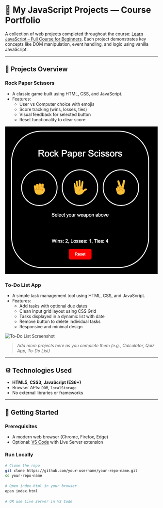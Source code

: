 # 🧠 My JavaScript Projects — Course Portfolio

A collection of web projects completed throughout the course: [Learn JavaScript – Full Course for Beginners](https://www.youtube.com/watch?v=EerdGm-ehJQ). Each project demonstrates key concepts like DOM manipulation, event handling, and logic using vanilla JavaScript.

---

## 🧩 Projects Overview

### **Rock Paper Scissors**
- A classic game built using HTML, CSS, and JavaScript.
- Features:
  - User vs Computer choice with emojis
  - Score tracking (wins, losses, ties)
  - Visual feedback for selected button
  - Reset functionality to clear score

![Rock Paper Scissors Screenshot](images/screenshots/rock-paper-scissors.png)

### **To-Do List App**
- A simple task management tool using HTML, CSS, and JavaScript.
- Features:
  - Add tasks with optional due dates
  - Clean input grid layout using CSS Grid
  - Tasks displayed in a dynamic list with date
  - Remove button to delete individual tasks
  - Responsive and minimal design

![To-Do List Screenshot](images/screenshots/to-do-list.png)

> _Add more projects here as you complete them (e.g., Calculator, Quiz App, To-Do List)_

---

## ⚙️ Technologies Used

- **HTML5**, **CSS3**, **JavaScript (ES6+)**
- Browser APIs: `DOM`, `localStorage`
- No external libraries or frameworks


---
## 🚀 Getting Started

### Prerequisites

- A modern web browser (Chrome, Firefox, Edge)
- Optional: [VS Code](https://code.visualstudio.com/) with Live Server extension

### Run Locally

```bash
# Clone the repo
git clone https://github.com/your-username/your-repo-name.git
cd your-repo-name

# Open index.html in your browser
open index.html

# OR use Live Server in VS Code
